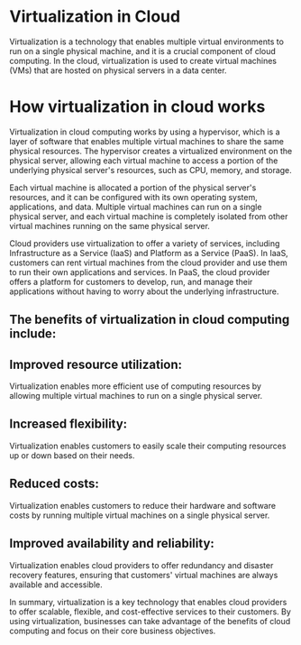 # Virtualization in Cloud 
Virtualization is a technology that enables multiple virtual environments to run on a single physical machine, and it is a crucial component of cloud computing. In the cloud, virtualization is used to create virtual machines (VMs) that are hosted on physical servers in a data center.

# How virtualization in cloud works
Virtualization in cloud computing works by using a hypervisor, which is a layer of software that enables multiple virtual machines to share the same physical resources. The hypervisor creates a virtualized environment on the physical server, allowing each virtual machine to access a portion of the underlying physical server's resources, such as CPU, memory, and storage.

Each virtual machine is allocated a portion of the physical server's resources, and it can be configured with its own operating system, applications, and data. Multiple virtual machines can run on a single physical server, and each virtual machine is completely isolated from other virtual machines running on the same physical server.

Cloud providers use virtualization to offer a variety of services, including Infrastructure as a Service (IaaS) and Platform as a Service (PaaS). In IaaS, customers can rent virtual machines from the cloud provider and use them to run their own applications and services. In PaaS, the cloud provider offers a platform for customers to develop, run, and manage their applications without having to worry about the underlying infrastructure.

## The benefits of virtualization in cloud computing include:

## Improved resource utilization:
 Virtualization enables more efficient use of computing resources by allowing multiple virtual machines to run on a single physical server.

## Increased flexibility:
 Virtualization enables customers to easily scale their computing resources up or down based on their needs.

## Reduced costs:
 Virtualization enables customers to reduce their hardware and software costs by running multiple virtual machines on a single physical server.

## Improved availability and reliability: 
Virtualization enables cloud providers to offer redundancy and disaster recovery features, ensuring that customers' virtual machines are always available and accessible.

In summary, virtualization is a key technology that enables cloud providers to offer scalable, flexible, and cost-effective services to their customers. By using virtualization, businesses can take advantage of the benefits of cloud computing and focus on their core business objectives.
